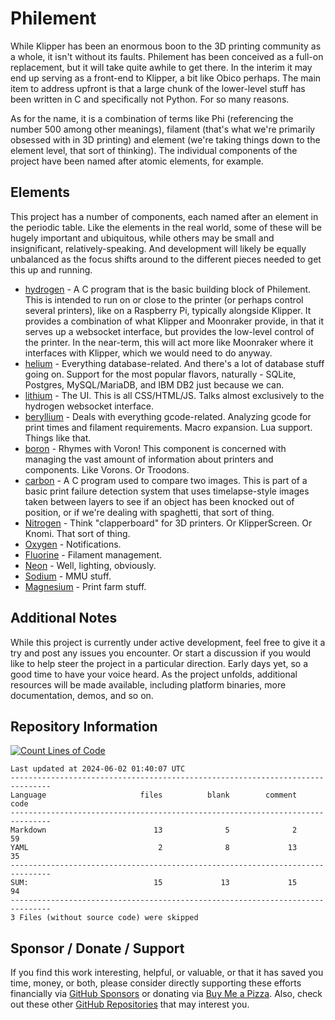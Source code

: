 # Philement
While Klipper has been an enormous boon to the 3D printing community as a whole, it isn't without its faults. Philement has been conceived as a full-on replacement, but it will take quite awhile to get there. In the interim it may end up serving as a front-end to Klipper, a bit like Obico perhaps. The main item to address upfront is that a large chunk of the lower-level stuff has been written in C and specifically not Python. For so many reasons. 

As for the name, it is a combination of terms like Phi (referencing the number 500 among other meanings), filament (that's what we're primarily obsessed with in 3D printing) and element (we're taking things down to the element level, that sort of thinking). The individual components of the project have been named after atomic elements, for example.

## Elements
This project has a number of components, each named after an element in the periodic table. Like the elements in the real world, some of these will be hugely important and ubiquitous, while others may be small and insignificant, relatively-speaking. And development will likely be equally unbalanced as the focus shifts around to the different pieces needed to get this up and running.
- [hydrogen](https://github.com/500Foods/Philement/tree/main/001-hydrogen/README.md) - A C program that is the basic building block of Philement. This is intended to run on or close to the printer (or perhaps control several printers), like on a Raspberry Pi, typically alongside Klipper. It provides a combination of what Klipper and Moonraker provide, in that it serves up a websocket interface, but provides the low-level control of the printer. In the near-term, this will act more like Moonraker where it interfaces with Klipper, which we would need to do anyway.
- [helium](https://github.com/500Foods/Philement/tree/main/002-helium) - Everything database-related. And there's a lot of database stuff going on. Support for the most popular flavors, naturally - SQLite, Postgres, MySQL/MariaDB, and IBM DB2 just because we can.
- [lithium](https://github.com/500Foods/Philement/tree/main/003-lithium) - The UI. This is all CSS/HTML/JS. Talks almost exclusively to the hydrogen websocket interface. 
- [beryllium](https://github.com/500Foods/Philement/tree/main/004-beryllium) - Deals with everything gcode-related. Analyzing gcode for print times and filament requirements. Macro expansion. Lua support. Things like that.
- [boron](https://github.com/500Foods/Philement/tree/main/005-boron) - Rhymes with Voron! This component is concerned with managing the vast amount of information about printers and components. Like Vorons. Or Troodons.
- [carbon](https://github.com/500Foods/Philement/tree/main/006-carbon) - A C program used to compare two images. This is part of a basic print failure detection system that uses timelapse-style images taken between layers to see if an object has been knocked out of position, or if we're dealing with spaghetti, that sort of thing.
- [Nitrogen](https://github.com/500Foods/Philement/tree/main/007-nitrogen) - Think "clapperboard" for 3D printers. Or KlipperScreen. Or Knomi. That sort of thing.  
- [Oxygen](https://github.com/500Foods/Philement/tree/main/008-oxygen) - Notifications.
- [Fluorine](https://github.com/500Foods/Philement/tree/main/009-fluorine) - Filament management.
- [Neon](https://github.com/500Foods/Philement/tree/main/010-neon) - Well, lighting, obviously.
- [Sodium](https://github.com/500Foods/Philement/tree/main/011-sodium) - MMU stuff.
- [Magnesium](https://github.com/500Foods/Philement/tree/main/012-magnesium) - Print farm stuff.

## Additional Notes
While this project is currently under active development, feel free to give it a try and post any issues you encounter.  Or start a discussion if you would like to help steer the project in a particular direction.  Early days yet, so a good time to have your voice heard.  As the project unfolds, additional resources will be made available, including platform binaries, more documentation, demos, and so on.

## Repository Information 
[![Count Lines of Code](https://github.com/500Foods/Template/actions/workflows/main.yml/badge.svg)](https://github.com/500Foods/Template/actions/workflows/main.yml)
<!--CLOC-START -->
```
Last updated at 2024-06-02 01:40:07 UTC
-------------------------------------------------------------------------------
Language                     files          blank        comment           code
-------------------------------------------------------------------------------
Markdown                        13              5              2             59
YAML                             2              8             13             35
-------------------------------------------------------------------------------
SUM:                            15             13             15             94
-------------------------------------------------------------------------------
3 Files (without source code) were skipped
```
<!--CLOC-END-->

## Sponsor / Donate / Support
If you find this work interesting, helpful, or valuable, or that it has saved you time, money, or both, please consider directly supporting these efforts financially via [GitHub Sponsors](https://github.com/sponsors/500Foods) or donating via [Buy Me a Pizza](https://www.buymeacoffee.com/andrewsimard500). Also, check out these other [GitHub Repositories](https://github.com/500Foods?tab=repositories&q=&sort=stargazers) that may interest you.
